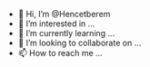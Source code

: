 - 👋 Hi, I’m @Hencetberem
- 👀 I’m interested in ...
- 🌱 I’m currently learning ...
- 💞️ I’m looking to collaborate on ...
- 📫 How to reach me ...

<!---
Hencetberem/Hencetberem is a ✨ special ✨ repository because its `README.md` (this file) appears on your GitHub profile.
You can click the Preview link to take a look at your changes.
--->
